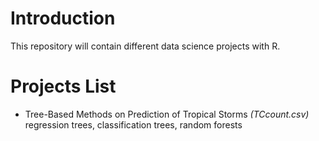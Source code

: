 # Introduction
This repository will contain different data science projects with R.

# Projects List
* Tree-Based Methods on Prediction of Tropical Storms *(TCcount.csv)* 
regression trees, classification trees, random forests
